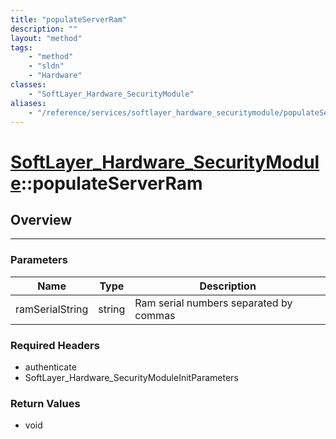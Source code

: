 ```yaml
---
title: "populateServerRam"
description: ""
layout: "method"
tags:
    - "method"
    - "sldn"
    - "Hardware"
classes:
    - "SoftLayer_Hardware_SecurityModule"
aliases:
    - "/reference/services/softlayer_hardware_securitymodule/populateServerRam"
---
```

# [SoftLayer_Hardware_SecurityModule](/reference/services/SoftLayer_Hardware_SecurityModule)::populateServerRam





## Overview 


-----

### Parameters 
|Name | Type | Description |
| --- | --- | --- |
|ramSerialString| string| Ram serial numbers separated by commas|


### Required Headers
* authenticate
* SoftLayer_Hardware_SecurityModuleInitParameters


### Return Values
* void




